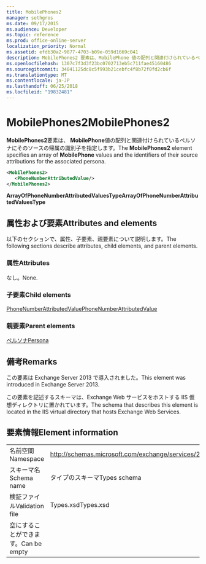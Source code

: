 ```yaml
---
title: MobilePhones2
manager: sethgros
ms.date: 09/17/2015
ms.audience: Developer
ms.topic: reference
ms.prod: office-online-server
localization_priority: Normal
ms.assetid: efdb30a2-9877-4703-b09e-059d1669c041
description: MobilePhones2 要素は、MobilePhone 値の配列と関連付けられているペルソナにそのソースの帰属の識別子を指定します。
ms.openlocfilehash: 1307c7f3d3f23bc0702713eb5c711fae45160486
ms.sourcegitcommit: 34041125dc8c5f993b21cebfc4f8b72f0fd2cb6f
ms.translationtype: MT
ms.contentlocale: ja-JP
ms.lasthandoff: 06/25/2018
ms.locfileid: "19832481"
---
```

# <a name="mobilephones2"></a><span data-ttu-id="c18e7-103">MobilePhones2</span><span class="sxs-lookup"><span data-stu-id="c18e7-103">MobilePhones2</span></span>

<span data-ttu-id="c18e7-104">**MobilePhones2**要素は、 **MobilePhone**値の配列と関連付けられているペルソナにそのソースの帰属の識別子を指定します。</span><span class="sxs-lookup"><span data-stu-id="c18e7-104">The **MobilePhones2** element specifies an array of **MobilePhone** values and the identifiers of their source attributions for the associated persona.</span></span> 
  
```XML
<MobilePhones2>
   <PhoneNumberAttributedValue/>
</MobilePhones2>
```

 <span data-ttu-id="c18e7-105">**ArrayOfPhoneNumberAttributedValuesType**</span><span class="sxs-lookup"><span data-stu-id="c18e7-105">**ArrayOfPhoneNumberAttributedValuesType**</span></span>
## <a name="attributes-and-elements"></a><span data-ttu-id="c18e7-106">属性および要素</span><span class="sxs-lookup"><span data-stu-id="c18e7-106">Attributes and elements</span></span>

<span data-ttu-id="c18e7-107">以下のセクションで、属性、子要素、親要素について説明します。</span><span class="sxs-lookup"><span data-stu-id="c18e7-107">The following sections describe attributes, child elements, and parent elements.</span></span>
  
### <a name="attributes"></a><span data-ttu-id="c18e7-108">属性</span><span class="sxs-lookup"><span data-stu-id="c18e7-108">Attributes</span></span>

<span data-ttu-id="c18e7-109">なし。</span><span class="sxs-lookup"><span data-stu-id="c18e7-109">None.</span></span>
  
### <a name="child-elements"></a><span data-ttu-id="c18e7-110">子要素</span><span class="sxs-lookup"><span data-stu-id="c18e7-110">Child elements</span></span>

[<span data-ttu-id="c18e7-111">PhoneNumberAttributedValue</span><span class="sxs-lookup"><span data-stu-id="c18e7-111">PhoneNumberAttributedValue</span></span>](phonenumberattributedvalue.md)
  
### <a name="parent-elements"></a><span data-ttu-id="c18e7-112">親要素</span><span class="sxs-lookup"><span data-stu-id="c18e7-112">Parent elements</span></span>

[<span data-ttu-id="c18e7-113">ペルソナ</span><span class="sxs-lookup"><span data-stu-id="c18e7-113">Persona</span></span>](persona.md)
  
## <a name="remarks"></a><span data-ttu-id="c18e7-114">備考</span><span class="sxs-lookup"><span data-stu-id="c18e7-114">Remarks</span></span>

<span data-ttu-id="c18e7-115">この要素は Exchange Server 2013 で導入されました。</span><span class="sxs-lookup"><span data-stu-id="c18e7-115">This element was introduced in Exchange Server 2013.</span></span>
  
<span data-ttu-id="c18e7-116">この要素を記述するスキーマは、Exchange Web サービスをホストする IIS 仮想ディレクトリに置かれています。</span><span class="sxs-lookup"><span data-stu-id="c18e7-116">The schema that describes this element is located in the IIS virtual directory that hosts Exchange Web Services.</span></span>
  
## <a name="element-information"></a><span data-ttu-id="c18e7-117">要素情報</span><span class="sxs-lookup"><span data-stu-id="c18e7-117">Element information</span></span>

|||
|:-----|:-----|
|<span data-ttu-id="c18e7-118">名前空間</span><span class="sxs-lookup"><span data-stu-id="c18e7-118">Namespace</span></span>  <br/> |http://schemas.microsoft.com/exchange/services/2006/types  <br/> |
|<span data-ttu-id="c18e7-119">スキーマ名</span><span class="sxs-lookup"><span data-stu-id="c18e7-119">Schema name</span></span>  <br/> |<span data-ttu-id="c18e7-120">タイプのスキーマ</span><span class="sxs-lookup"><span data-stu-id="c18e7-120">Types schema</span></span>  <br/> |
|<span data-ttu-id="c18e7-121">検証ファイル</span><span class="sxs-lookup"><span data-stu-id="c18e7-121">Validation file</span></span>  <br/> |<span data-ttu-id="c18e7-122">Types.xsd</span><span class="sxs-lookup"><span data-stu-id="c18e7-122">Types.xsd</span></span>  <br/> |
|<span data-ttu-id="c18e7-123">空にすることができます。</span><span class="sxs-lookup"><span data-stu-id="c18e7-123">Can be empty</span></span>  <br/> ||
   

